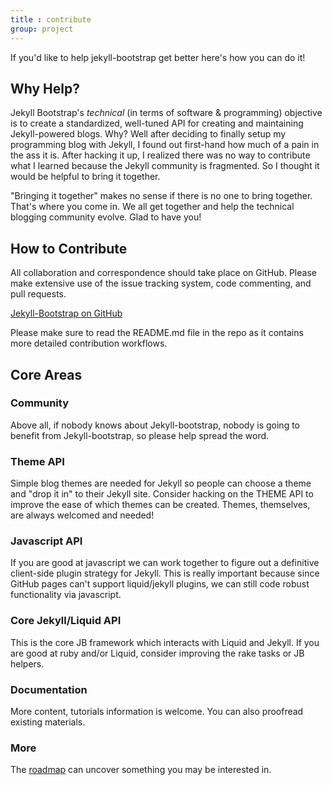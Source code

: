 ```yaml
---
title : contribute
group: project
---
```


If you'd like to help jekyll-bootstrap get better here's how you can do it!

## Why Help?

Jekyll Bootstrap's _technical_ (in terms of software &amp; programming) objective
is to create a standardized, well-tuned API for creating and maintaining Jekyll-powered blogs.
Why? Well after deciding to finally setup my programming blog with Jekyll, I found out first-hand how much of a pain in the ass it is.
After hacking it up, I realized there was no way to contribute what I learned because the Jekyll community is fragmented.
So I thought it would be helpful to bring it together.

"Bringing it together" makes no sense if there is no one to bring together.
That's where you come in. We all get together and help the technical blogging community evolve. Glad to have you!



## How to Contribute 

All collaboration and correspondence should take place on GitHub. Please make 
extensive use of the issue tracking system, code commenting, and pull requests.

[Jekyll-Bootstrap on GitHub](https://github.com/plusjade/jekyll-bootstrap)

Please make sure to read the README.md file in the repo as it contains more detailed contribution workflows.


## Core Areas

### Community

Above all, if nobody knows about Jekyll-bootstrap, nobody is going to benefit from Jekyll-bootstrap,
so please help spread the word.

### Theme API

Simple blog themes are needed for Jekyll so people can choose a theme and "drop it in" to their Jekyll site.
Consider hacking on the THEME API to improve the ease of which themes can be created.
Themes, themselves, are always welcomed and needed!
  
### Javascript API

If you are good at javascript we can work together to figure out a definitive client-side plugin strategy for Jekyll.
This is really important because since GitHub pages can't support liquid/jekyll plugins, we can still code robust 
functionality via javascript.
  
### Core Jekyll/Liquid API

This is the core JB framework which interacts with Liquid and Jekyll.
If you are good at ruby and/or Liquid, consider improving the rake tasks or JB helpers.

### Documentation

More content, tutorials information is welcome. You can also proofread existing materials.

### More

The [roadmap](/project/roadmap.html) can uncover something you may be interested in.


